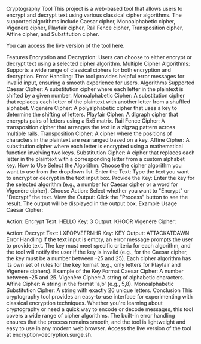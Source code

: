 Cryptography Tool
This project is a web-based tool that allows users to encrypt and decrypt text using various classical cipher algorithms. The supported algorithms include Caesar cipher, Monoalphabetic cipher, Vigenère cipher, Playfair cipher, Rail Fence cipher, Transposition cipher, Affine cipher, and Substitution cipher.

You can access the live version of the tool here.

Features
Encryption and Decryption: Users can choose to either encrypt or decrypt text using a selected cipher algorithm.
Multiple Cipher Algorithms: Supports a wide range of classical ciphers for both encryption and decryption.
Error Handling: The tool provides helpful error messages for invalid input, ensuring a smooth experience for users.
Algorithms Supported
Caesar Cipher: A substitution cipher where each letter in the plaintext is shifted by a given number.
Monoalphabetic Cipher: A substitution cipher that replaces each letter of the plaintext with another letter from a shuffled alphabet.
Vigenère Cipher: A polyalphabetic cipher that uses a key to determine the shifting of letters.
Playfair Cipher: A digraph cipher that encrypts pairs of letters using a 5x5 matrix.
Rail Fence Cipher: A transposition cipher that arranges the text in a zigzag pattern across multiple rails.
Transposition Cipher: A cipher where the positions of characters in the plaintext are rearranged based on a key.
Affine Cipher: A substitution cipher where each letter is encrypted using a mathematical function involving two keys.
Substitution Cipher: A cipher that replaces each letter in the plaintext with a corresponding letter from a custom alphabet key.
How to Use
Select the Algorithm: Choose the cipher algorithm you want to use from the dropdown list.
Enter the Text: Type the text you want to encrypt or decrypt in the text input box.
Provide the Key: Enter the key for the selected algorithm (e.g., a number for Caesar cipher or a word for Vigenère cipher).
Choose Action: Select whether you want to "Encrypt" or "Decrypt" the text.
View the Output: Click the "Process" button to see the result. The output will be displayed in the output box.
Example Usage
Caesar Cipher:

Action: Encrypt
Text: HELLO
Key: 3
Output: KHOOR
Vigenère Cipher:

Action: Decrypt
Text: LXFOPVEFRNHR
Key: KEY
Output: ATTACKATDAWN
Error Handling
If the text input is empty, an error message prompts the user to provide text.
The key must meet specific criteria for each algorithm, and the tool will notify the user if the key is invalid (e.g., for the Caesar cipher, the key must be a number between -25 and 25).
Each cipher algorithm has its own set of rules for the key format (e.g., only letters for Playfair and Vigenère ciphers).
Example of the Key Format
Caesar Cipher: A number between -25 and 25.
Vigenère Cipher: A string of alphabetic characters.
Affine Cipher: A string in the format 'a,b' (e.g., 5,8).
Monoalphabetic Substitution Cipher: A string with exactly 26 unique letters.
Conclusion
This cryptography tool provides an easy-to-use interface for experimenting with classical encryption techniques. Whether you're learning about cryptography or need a quick way to encode or decode messages, this tool covers a wide range of cipher algorithms. The built-in error handling ensures that the process remains smooth, and the tool is lightweight and easy to use in any modern web browser. Access the live version of the tool at encryption-decryption.surge.sh.
